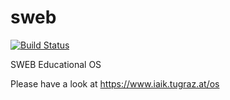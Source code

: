 # sweb
[![Build Status](https://travis-ci.org/IAIK/sweb.svg?branch=master)](https://travis-ci.org/IAIK/sweb)

SWEB Educational OS

Please have a look at https://www.iaik.tugraz.at/os
